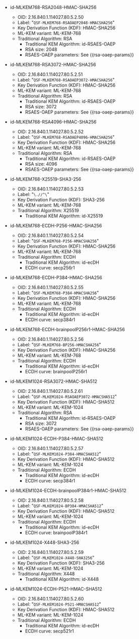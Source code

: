 - id-MLKEM768-RSA2048-HMAC-SHA256
  - OID: 2.16.840.1.114027.80.5.2.50
  - Label: "`QSF-MLKEM768-RSAOAEP2048-HMACSHA256`"
  - Key Derivation Function (KDF): HMAC-SHA256
  - ML-KEM variant: ML-KEM-768
  - Traditional Algorithm: RSA
    - Traditional KEM Algorithm: id-RSAES-OAEP
    - RSA size: 2048
    - RSAES-OAEP parameters: See {{rsa-oaep-params}}

- id-MLKEM768-RSA3072-HMAC-SHA256
  - OID: 2.16.840.1.114027.80.5.2.51
  - Label: "`QSF-MLKEM768-RSAOAEP3072-HMACSHA256`"
  - Key Derivation Function (KDF): HMAC-SHA256
  - ML-KEM variant: ML-KEM-768
  - Traditional Algorithm: RSA
    - Traditional KEM Algorithm: id-RSAES-OAEP
    - RSA size: 3072
    - RSAES-OAEP parameters: See {{rsa-oaep-params}}

- id-MLKEM768-RSA4096-HMAC-SHA256
  - OID: 2.16.840.1.114027.80.5.2.52
  - Label: "`QSF-MLKEM768-RSAOAEP4096-HMACSHA256`"
  - Key Derivation Function (KDF): HMAC-SHA256
  - ML-KEM variant: ML-KEM-768
  - Traditional Algorithm: RSA
    - Traditional KEM Algorithm: id-RSAES-OAEP
    - RSA size: 4096
    - RSAES-OAEP parameters: See {{rsa-oaep-params}}

- id-MLKEM768-X25519-SHA3-256
  - OID: 2.16.840.1.114027.80.5.2.53
  - Label: "`\.//^\`"
  - Key Derivation Function (KDF): SHA3-256
  - ML-KEM variant: ML-KEM-768
  - Traditional Algorithm: X25519
    - Traditional KEM Algorithm: id-X25519

- id-MLKEM768-ECDH-P256-HMAC-SHA256
  - OID: 2.16.840.1.114027.80.5.2.54
  - Label: "`QSF-MLKEM768-P256-HMACSHA256`"
  - Key Derivation Function (KDF): HMAC-SHA256
  - ML-KEM variant: ML-KEM-768
  - Traditional Algorithm: ECDH
    - Traditional KEM Algorithm: id-ecDH
    - ECDH curve: secp256r1

- id-MLKEM768-ECDH-P384-HMAC-SHA256
  - OID: 2.16.840.1.114027.80.5.2.55
  - Label: "`QSF-MLKEM768-P384-HMACSHA256`"
  - Key Derivation Function (KDF): HMAC-SHA256
  - ML-KEM variant: ML-KEM-768
  - Traditional Algorithm: ECDH
    - Traditional KEM Algorithm: id-ecDH
    - ECDH curve: secp384r1

- id-MLKEM768-ECDH-brainpoolP256r1-HMAC-SHA256
  - OID: 2.16.840.1.114027.80.5.2.56
  - Label: "`QSF-MLKEM768-BP256-HMACSHA256`"
  - Key Derivation Function (KDF): HMAC-SHA256
  - ML-KEM variant: ML-KEM-768
  - Traditional Algorithm: ECDH
    - Traditional KEM Algorithm: id-ecDH
    - ECDH curve: brainpoolP256r1

- id-MLKEM1024-RSA3072-HMAC-SHA512
  - OID: 2.16.840.1.114027.80.5.2.61
  - Label: "`QSF-MLKEM1024-RSAOAEP3072-HMACSHA512`"
  - Key Derivation Function (KDF): HMAC-SHA512
  - ML-KEM variant: ML-KEM-1024
  - Traditional Algorithm: RSA
    - Traditional KEM Algorithm: id-RSAES-OAEP
    - RSA size: 3072
    - RSAES-OAEP parameters: See {{rsa-oaep-params}}

- id-MLKEM1024-ECDH-P384-HMAC-SHA512
  - OID: 2.16.840.1.114027.80.5.2.57
  - Label: "`QSF-MLKEM1024-P384-HMACSHA512`"
  - Key Derivation Function (KDF): HMAC-SHA512
  - ML-KEM variant: ML-KEM-1024
  - Traditional Algorithm: ECDH
    - Traditional KEM Algorithm: id-ecDH
    - ECDH curve: secp384r1

- id-MLKEM1024-ECDH-brainpoolP384r1-HMAC-SHA512
  - OID: 2.16.840.1.114027.80.5.2.58
  - Label: "`QSF-MLKEM1024-BP384-HMACSHA512`"
  - Key Derivation Function (KDF): HMAC-SHA512
  - ML-KEM variant: ML-KEM-1024
  - Traditional Algorithm: ECDH
    - Traditional KEM Algorithm: id-ecDH
    - ECDH curve: brainpoolP384r1

- id-MLKEM1024-X448-SHA3-256
  - OID: 2.16.840.1.114027.80.5.2.59
  - Label: "`QSF-MLKEM1024-X448-SHA3256`"
  - Key Derivation Function (KDF): SHA3-256
  - ML-KEM variant: ML-KEM-1024
  - Traditional Algorithm: X448
    - Traditional KEM Algorithm: id-X448

- id-MLKEM1024-ECDH-P521-HMAC-SHA512
  - OID: 2.16.840.1.114027.80.5.2.60
  - Label: "`QSF-MLKEM1024-P521-HMACSHA512`"
  - Key Derivation Function (KDF): HMAC-SHA512
  - ML-KEM variant: ML-KEM-1024
  - Traditional Algorithm: ECDH
    - Traditional KEM Algorithm: id-ecDH
    - ECDH curve: secp521r1

